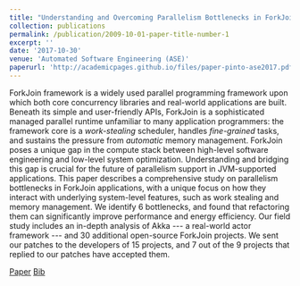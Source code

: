 ```yaml
---
title: "Understanding and Overcoming Parallelism Bottlenecks in ForkJoin Applications"
collection: publications
permalink: /publication/2009-10-01-paper-title-number-1
excerpt: ''
date: '2017-10-30'
venue: 'Automated Software Engineering (ASE)'
paperurl: 'http://academicpages.github.io/files/paper-pinto-ase2017.pdf'
---
```

ForkJoin framework is a widely used parallel programming framework upon which both core concurrency libraries and real-world applications are built. Beneath its simple and user-friendly APIs, ForkJoin is a sophisticated managed parallel runtime unfamiliar to many application programmers: the framework core is a *work-stealing* scheduler, handles *fine-grained* tasks, and sustains the pressure from *automatic* memory management. ForkJoin poses a unique gap in the compute stack between high-level software engineering and low-level system optimization. Understanding and bridging this gap is crucial for the future of parallelism support in JVM-supported applications. This paper describes a comprehensive study on parallelism bottlenecks in ForkJoin applications, with a unique focus on how they interact with underlying system-level features, such as work stealing and memory management. We identify 6 bottlenecks, and found that refactoring them can significantly improve performance and energy efficiency. Our field study includes an in-depth analysis of Akka --- a real-world actor framework --- and 30 additional open-source ForkJoin projects. We sent our patches to the developers of 15 projects, and 7 out of the 9 projects that replied to our patches have accepted them.

[Paper](http://academicpages.github.io/files/paper-pinto-ase2017.pdf)
[Bib]()
